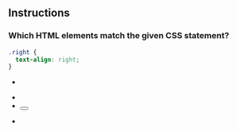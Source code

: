 ## Instructions

### Which HTML elements match the given CSS statement?

```css
.right {
  text-align: right;
}
```

- <div class="right"></div>
- <a href="#" class="leftright"></a>
- <button id="right"></button>
- <p class="highlight module right"></p>